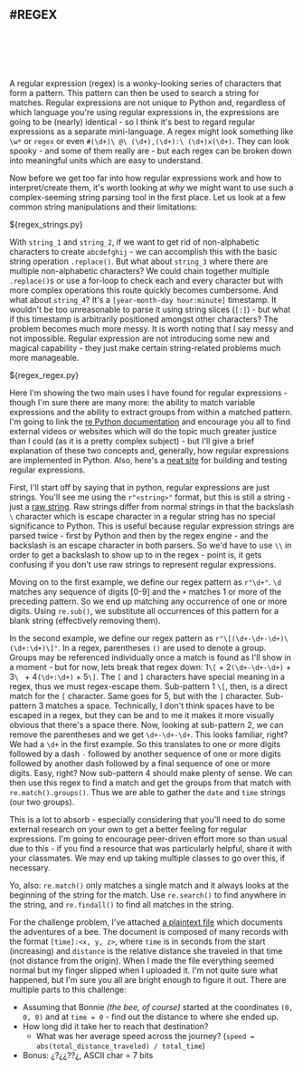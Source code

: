 #REGEX
---
<br>
<br>
<br>
<br>

A regular expression (regex) is a wonky-looking series of characters that form a pattern. This pattern can then be used to search a string for matches. Regular expressions are not unique to Python and, regardless of which language you're using regular expressions in, the expressions are going to be (nearly) identical - so I think it's best to regard regular expressions as a separate mini-language. A regex might look something like `\w*` or `regex` or even `#(\d+)\ @\ (\d+),(\d+):\ (\d+)x(\d+)`. They can look spooky - and some of them really are - but each regex can be broken down into meaningful units which are easy to understand.

Now before we get too far into how regular expressions work and how to interpret/create them, it's worth looking at *why* we might want to use such a complex-seeming string parsing tool in the first place. Let us look at a few common string manipulations and their limitations:

${regex_strings.py}

With `string_1` and `string_2`, if we want to get rid of non-alphabetic characters to create `abcdefghij` - we can accomplish this with the basic string operation `.replace()`. But what about `string_3` where there are multiple non-alphabetic characters? We could chain together multiple `.replace()`s or use a for-loop to check each and every character but with more complex operations this route quickly becomes cumbersome. And what about `string_4`? It's a `[year-month-day hour:minute]` timestamp. It wouldn't be too unreasonable to parse it using string slices (`[:]`) - but what if this timestamp is arbitrarily positioned amongst other characters? The problem becomes much more messy. It is worth noting that I say messy and not impossible. Regular expression are not introducing some new and magical capability - they just make certain string-related problems much more manageable.

${regex_regex.py}

Here I'm showing the two main uses I have found for regular expressions - though I'm sure there are many more: the ability to match variable expressions and the ability to extract groups from within a matched pattern. I'm going to link the [re Python documentation](https://docs.python.org/3/library/re.html) and encourage you all to find external videos or websites which will do the topic much greater justice than I could (as it is a pretty complex subject) - but I'll give a brief explanation of these two concepts and, generally, how regular expressions are implemented in Python. Also, here's a [neat site](https://regex101.com/) for building and testing regular expressions.

First, I'll start off by saying that in python, regular expressions are just strings. You'll see me using the `r"<string>"` format, but this is still a string - just a [raw string](https://docs.python.org/3.7/reference/lexical_analysis.html#string-and-bytes-literals). Raw strings differ from normal strings in that the backslash `\` character which is escape character in a regular string has no special significance to Python. This is useful because regular expression strings are parsed twice - first by Python and then by the regex engine - and the backslash is an escape character in both parsers. So we'd have to use `\\` in order to get a backslash to show up to in the regex - point is, it gets confusing if you don't use raw strings to represent regular expressions.

Moving on to the first example, we define our regex pattern as `r"\d+"`. `\d` matches any sequence of digits [0-9] and the `+` matches 1 or more of the preceding pattern. So we end up matching any occurrence of one or more digits. Using `re.sub()`, we substitute all occurrences of this pattern for a blank string (effectively removing them).

In the second example, we define our regex pattern as `r"\[(\d+-\d+-\d+)\ (\d+:\d+)\]"`. In a regex, parentheses `()` are used to denote a group. Groups may be referenced individually once a match is found as I'll show in a moment - but for now, lets break that regex down: 1`\[` + 2`(\d+-\d+-\d+)` + 3`\ ` + 4`(\d+:\d+)` + 5`\]`. The `[` and `]` characters have special meaning in a regex, thus we must regex-escape them. Sub-pattern 1 `\[`, then, is a direct match for the `[` character. Same goes for 5, but with the `]` character. Sub-pattern 3 matches a space. Technically, I don't think spaces have to be escaped in a regex, but they can be and to me it makes it more visually obvious that there's a space there. Now, looking at sub-pattern 2, we can remove the parentheses and we get `\d+-\d+-\d+`. This looks familiar, right? We had a `\d+` in the first example. So this translates to one or more digits followed by a dash `-` followed by another sequence of one or more digits followed by another dash followed by a final sequence of one or more digits. Easy, right? Now sub-pattern 4 should make plenty of sense. We can then use this regex to find a match and get the groups from that match with `re.match().groups()`. Thus we are able to gather the `date` and `time` strings (our two groups).

This is a lot to absorb - especially considering that you'll need to do some external research on your own to get a better feeling for regular expressions. I'm going to encourage peer-driven effort more so than usual due to this - if you find a resource that was particularly helpful, share it with your classmates. We may end up taking multiple classes to go over this, if necessary.

<div class="alert">Yo, also: <code>re.match()</code> only matches a single match and it always looks at the beginning of the string for the match. Use <code>re.search()</code> to find anywhere in the string, and <code>re.findall()</code> to find all matches in the string.</div>

For the challenge problem, I've attached <a href="./assets/bonnie.txt" download>a plaintext file</a> which documents the adventures of a bee. The document is composed of many records with the format `[time]:<x, y, z>`, where `time` is in seconds from the start (increasing) and `distance` is the relative distance she traveled in that time (not distance from the origin). When I made the file everything seemed normal but my finger slipped when I uploaded it. I'm not quite sure what happened, but I'm sure you all are bright enough to figure it out. There are multiple parts to this challenge:

- Assuming that Bonnie *(the bee, of course)* started at the coordinates `(0, 0, 0)` and at `time = 0` - find out the distance to where she ended up.
- How long did it take her to reach that destination?  
	- What was her average speed across the journey? (`speed = abs(total_distance_traveled) / total_time`)
- Bonus: ¿?¿¿??¿,   ASCII char = 7 bits


<div class='footer'></div>